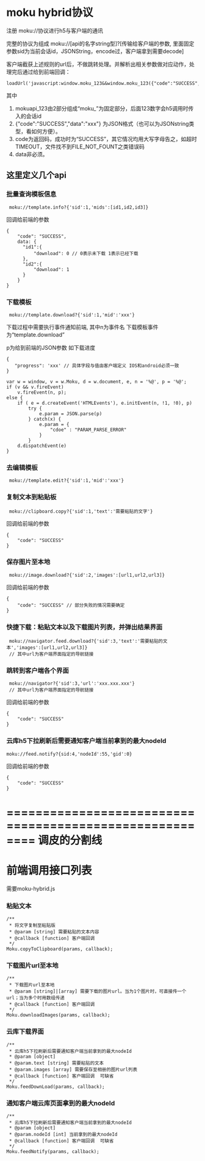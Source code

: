 # moku hybrid协议

注册 moku://协议进行h5与客户端的通讯

完整的协议为组成
moku://[api的名字string型]?[传输给客户端的参数, 里面固定参数sid为当前会话id，JSONString，encode过，客户端拿到需要decode]

客户端截获上述规则的url后，不做跳转处理。并解析出相关参数做对应动作，处理完后通过给到前端回调：
```
loadUrl('javascript:window.moku_123&&window.moku_123({"code":"SUCCESS","data":"xxx"})');
```
其中   
1. mokuapi_123由2部分组成“moku_”为固定部分，后面123数字会h5调用时传入的会话id  
2. {"code":"SUCCESS","data":"xxx"} 为JSON格式（也可以为JSONstring类型，看如何方便）。  
3. code为返回码，成功时为“SUCCESS”，其它情况均用大写字母告之，如超时TIMEOUT，文件找不到FILE_NOT_FOUNT之类错误码  
4. data非必须。  

## 这里定义几个api

###  批量查询模板信息
```
 moku://template.info?{'sid':1,'mids':[id1,id2,id3]}
```
回调给前端的参数
```
{
    "code": "SUCCESS",
    data: {
      "id1":{
          "download": 0 // 0表示未下载 1表示已经下载
      },
      "id2":{
          "download": 1
      } 
    }
}
```


### 下载模板
```
 moku://template.download?{'sid':1,'mid':'xxx'}
```

下载过程中需要执行事件通知前端, 
其中n为事件名 下载模板事件为“template.download” 

p为给到前端的JSON参数 如下载进度

```
{
   "progress": 'xxx' // 具体字段与值由客户端定义 IOS和android必须一致
}
```

```
var w = window, v = w.Moku, d = w.document, e, n = '%@', p = '%@';
if (v && v.fireEvent)
    v.fireEvent(n, p);
else {
    if ( e = d.createEvent('HTMLEvents'), e.initEvent(n, !1, !0), p)
        try {
            e.param = JSON.parse(p)
        } catch(x) {
            e.param = {
                "cdoe" : "PARAM_PARSE_ERROR"
            }
        }
    d.dispatchEvent(e)
}
```

### 去编辑模板
```
 moku://template.edit?{'sid':1,'mid':'xxx'}
```



### 复制文本到粘贴板

```
 moku://clipboard.copy?{'sid':1,'text':'需要粘贴的文字'}
```

回调给前端的参数
```
{
    "code": "SUCCESS"
}
```


### 保存图片至本地

```
 moku://image.download?{'sid':2,'images':[url1,url2,url3]}
```

回调给前端的参数
```
{
    "code": "SUCCESS" // 部分失败的情况需要确定
}
```

### 快捷下载：粘贴文本以及下载图片列表，并弹出结果界面
```
 moku://navigator.feed.download?{'sid':3,'text':'需要粘贴的文本','images':[url1,url2,url3]}
 // 其中url为客户端界面指定的导航链接
```

### 跳转到客户端各个界面

```
 moku://navigator?{'sid':3,'url':'xxx.xxx.xxx'}
 // 其中url为客户端界面指定的导航链接
```

回调给前端的参数
```
{
    "code": "SUCCESS" 
}
```

### 云库h5下拉刷新后需要通知客户端当前拿到的最大nodeId  

```
moku://feed.notify?{sid:4,'nodeId':55,'gid':0}
```

回调给前端的参数
```
{
    "code": "SUCCESS" 
}
```

========================================================
调皮的分割线
========================================================
# 前端调用接口列表

需要moku-hybrid.js

### 粘贴文本  
```
/**
 * 将文字复制至粘贴版  
 * @param [string] 需要粘贴的文本内容
 * @callback [function] 客户端回调
 */
Moku.copyToClipboard(params, callback);
```

### 下载图片url至本地  
```
/**
 * 下载图片url至本地  
 * @param [string]|[array] 需要下载的图片url。当为1个图片时，可直接传一个url；当为多个时用数组传递
 * @callback [function] 客户端回调
 */
Moku.downloadImages(params, callback);
```

###  云库下载界面    
```
/**
 * 云库h5下拉刷新后需要通知客户端当前拿到的最大nodeId
 * @param [object]   
 * @param.text [string] 需要粘贴的文本
 * @param.images [array] 需要保存至相册的图片url列表
 * @callback [function] 客户端回调  可缺省
 */
Moku.feedDownLoad(params, callback);
```

###  通知客户端云库页面拿到的最大nodeId   

```
/**
 * 云库h5下拉刷新后需要通知客户端当前拿到的最大nodeId
 * @param [object]   
 * @param.nodeId [int] 当前拿到的最大nodeId
 * @callback [function] 客户端回调  可缺省
 */
Moku.feedNotify(params, callback);
```




